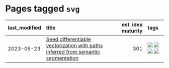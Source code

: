 # Pages tagged `svg`

|last_modified|title|est. idea maturity|tags
|:---|:---|---:|:---|
|2023-06-23|[Seed differentiable vectorization with paths inferred from semantic segmentation](../vectorize_anything.md)|301|[![](https://img.shields.io/badge/tag-experimentation-c4c41f)](../tags/experimentation.md) [![](https://img.shields.io/badge/tag-segmentation-c6963e)](../tags/segmentation.md) [![](https://img.shields.io/badge/tag-svg-6013c8)](../tags/svg.md) [![](https://img.shields.io/badge/tag-tooling-869bd0)](../tags/tooling.md)|